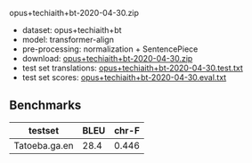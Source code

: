opus+techiaith+bt-2020-04-30.zip

* dataset: opus+techiaith+bt
* model: transformer-align
* pre-processing: normalization + SentencePiece
* download: [opus+techiaith+bt-2020-04-30.zip](https://object.pouta.csc.fi/OPUS-MT-models/ga+cy+br+gd+kw+gv-en/opus+techiaith+bt-2020-04-30.zip)
* test set translations: [opus+techiaith+bt-2020-04-30.test.txt](https://object.pouta.csc.fi/OPUS-MT-models/ga+cy+br+gd+kw+gv-en/opus+techiaith+bt-2020-04-30.test.txt)
* test set scores: [opus+techiaith+bt-2020-04-30.eval.txt](https://object.pouta.csc.fi/OPUS-MT-models/ga+cy+br+gd+kw+gv-en/opus+techiaith+bt-2020-04-30.eval.txt)

## Benchmarks

| testset               | BLEU  | chr-F |
|-----------------------|-------|-------|
| Tatoeba.ga.en 	| 28.4 	| 0.446 |

